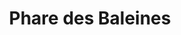 ---
created-date: 08/09/2021
title: Phare des Baleines
description: "Lieu iconique de l'Île de Ré, le phare offre aussi une très belle vue sur l'océan."
lat: 46.24412310568501
lon: -1.561112701892853
address: 155 Allée du Phare 17590 Saint-Clément-des-Baleines
website: https://pharedesbaleines.com
tags: touristique
image: images/phare-des-baleines.jpg
---